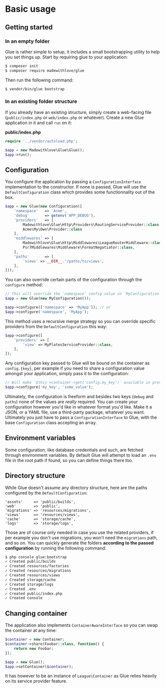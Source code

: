 # Basic usage

## Getting started

### In an empty folder

Glue is rather simple to setup, it includes a small bootstrapping utility to help you set things up.
Start by requiring glue to your application:

```bash
$ composer init
$ composer require madewithlove/glue
```

Then run the following command:

```bash
$ vendor/bin/glue bootstrap
```

### In an existing folder structure

If you already have an existing structure, simply create a web-facing file (`public/index.php` or `web/index.php` or whatever). Create a new Glue application in it and call `run` on it:

**public/index.php**
```php
require '../vendor/autoload.php';

$app = new Madewithlove\Glue\Glue();
$app->run();
```

## Configuration

You configure the application by passing a `ConfigurationInterface` implementation to the constructor.
If none is passed, Glue will use the `DefaultConfiguration` class which provides some functionnality out of the box.

```php
$app = new Glue(new Configuration([
    'namespace'   => 'Acme',
    'debug'       => getenv('APP_DEBUG'),
    'providers'   => [
        Madewithlove\Glue\Http\Providers\RoutingServiceProvider::class,
        Acme\My\Own\Provider::class
    ],
    'middlewares' => [
        Madewithlove\Glue\Http\Middlewares\LeagueRouterMiddleware::class,
        Psr7Middlewares\Middleware\FormatNegotiator::class,
    ],
    'paths'       => [
        'views' => __DIR__.'/paths/to/views',
    ],
]));
```

You can also override certain parts of the configuration through the `configure` method:

```php
// This will override the `namespace` config value in `MyConfiguration`
$app = new Glue(new MyConfiguration());

$app->configure(['namespace' => 'MyApp']); // or
$app->configure('namespace', 'MyApp');
```

This method uses a recursive merge strategy so you can override specific providers from the `DefaultConfiguration` this way:

```php
$app->configure([
    'providers' => [
        'view' => MyPlatesServiceProvider::class,
    ],
]);
```

Any configuration key passed to Glue will be bound on the container as `config.{key}`, per example if you need to share a configuration
value amongst your application, simply pass it to the configuration:

```php
// Will make `$this->container->get('config.my_key')` available in providers and such
$app->configure('my_key', 'some_value');
```

Ultimately, the configuration is freeform and besides two keys (`debug` and `paths`) none of the values are _really_ required.
You can create your configuration however you'd like in whatever format you'd like. Make it a JSON, or a YAML file, use a third-party package, whatever you want.
Ultimately you just have to pass a `ConfigurationInterface` to Glue, with the base `Configuration` class accepting an array.

## Environment variables

Some configuration, like database credentials and such, are fetched through environment variables.
By default Glue will attempt to load an `.env` file in the root path if found, so you can define things there too.

## Directory structure

While Glue doesn't assume any directory structure, here are the paths configured by the `DefaultConfiguration`:

```
'assets'     => 'public/builds',
'web'        => 'public',
'migrations' => 'resources/migrations',
'views'      => 'resources/views',
'cache'      => 'storage/cache',
'logs'       => 'storage/logs',
```

Those are of course only needed in case you use the related providers, if per example you don't use migrations, you won't need
the `migrations` path, and so on. You can quickly generate the folders **according to the passed configuration** by running the following command:

```bash
$ php console glue:bootstrap
✓ Created public/builds
✓ Created resources/factories
✓ Created resources/migrations
✓ Created resources/views
✓ Created storage/cache
✓ Created storage/logs
✓ Created .env
✓ Created public/index.php
✓ Created console
```

## Changing container

The application also implements `ContainerAwareInterface` so you can swap the container at any time:

```php
$container = new Container;
$container->share(Foobar::class, function() {
    return new Foobar;
});

$app = new Glue();
$app->setContainer($container);
```

It has however to be an instance of `League\Container` as Glue relies heavily on its service provider feature.
